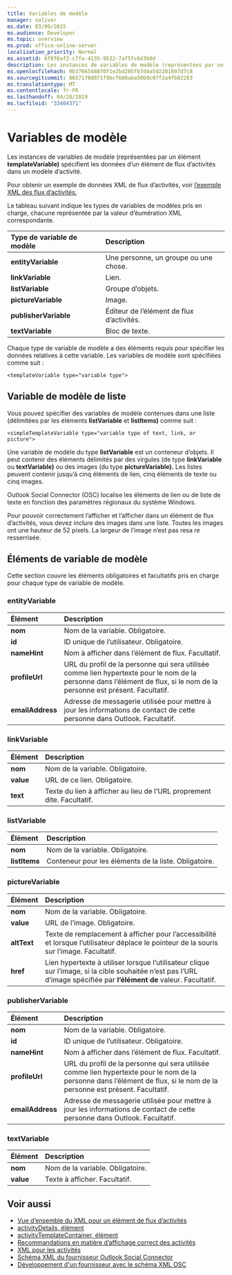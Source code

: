 ```yaml
---
title: Variables de modèle
manager: soliver
ms.date: 03/09/2015
ms.audience: Developer
ms.topic: overview
ms.prod: office-online-server
localization_priority: Normal
ms.assetid: 6f8f6af2-c7fa-4135-9532-7af5fc643b0d
description: Les instances de variables de modèle (représentées par un élément templateVariable) spécifient les données d’un élément de flux d’activités dans un modèle d’activité.
ms.openlocfilehash: 9b37665488f0f1e2bd205fb7d4a5d2201697d7c8
ms.sourcegitcommit: 8657170d071f9bcf680aba50b9c07f2a4fb82283
ms.translationtype: MT
ms.contentlocale: fr-FR
ms.lasthandoff: 04/28/2019
ms.locfileid: "33404371"
---
```

# <a name="template-variables"></a>Variables de modèle

Les instances de variables de modèle (représentées par un élément **templateVariable)** spécifient les données d’un élément de flux d’activités dans un modèle d’activité. 
  
Pour obtenir un exemple de données XML de flux d’activités, voir [l’exemple XML des flux d’activités.](activity-feed-xml-example.md)

Le tableau suivant indique les types de variables de modèles pris en charge, chacune représentée par la valeur d’éumération XML correspondante.
  
|**Type de variable de modèle**|**Description**|
|:-----|:-----|
|**entityVariable** <br/> |Une personne, un groupe ou une chose.  <br/> |
|**linkVariable** <br/> |Lien.  <br/> |
|**listVariable** <br/> |Groupe d’objets.  <br/> |
|**pictureVariable** <br/> |Image.  <br/> |
|**publisherVariable** <br/> |Éditeur de l’élément de flux d’activités.  <br/> |
|**textVariable** <br/> |Bloc de texte.  <br/> |
   
Chaque type de variable de modèle a des éléments requis pour spécifier les données relatives à cette variable. Les variables de modèle sont spécifiées comme suit :
  
`<templateVariable type="variable type">`
  
## <a name="list-template-variable"></a>Variable de modèle de liste

Vous pouvez spécifier des variables de modèle contenues dans une liste (délimitées par les éléments **listVariable** et **listItems)** comme suit : 
  
`<simpleTemplateVariable type="variable type of text, link, or picture">`
  
Une variable de modèle du type **listVariable** est un conteneur d’objets. Il peut contenir des éléments délimités par des virgules (de type **linkVariable** ou **textVariable)** ou des images (du type **pictureVariable).** Les listes peuvent contenir jusqu’à cinq éléments de lien, cinq éléments de texte ou cinq images. 
  
Outlook Social Connector (OSC) localise les éléments de lien ou de liste de texte en fonction des paramètres régionaux du système Windows.
  
Pour pouvoir correctement l’afficher et l’afficher dans un élément de flux d’activités, vous devez inclure des images dans une liste. Toutes les images ont une hauteur de 52 pixels. La largeur de l’image n’est pas resa re resserrisée.
  
## <a name="template-variable-elements"></a>Éléments de variable de modèle

Cette section couvre les éléments obligatoires et facultatifs pris en charge pour chaque type de variable de modèle.
  
### <a name="entityvariable"></a>entityVariable

|**Élément**|**Description**|
|:-----|:-----|
|**nom** <br/> |Nom de la variable. Obligatoire.  <br/> |
|**id** <br/> |ID unique de l’utilisateur. Obligatoire.  <br/> |
|**nameHint** <br/> |Nom à afficher dans l’élément de flux. Facultatif.  <br/> |
|**profileUrl** <br/> |URL du profil de la personne qui sera utilisée comme lien hypertexte pour le nom de la personne dans l’élément de flux, si le nom de la personne est présent. Facultatif.  <br/> |
|**emailAddress** <br/> |Adresse de messagerie utilisée pour mettre à jour les informations de contact de cette personne dans Outlook. Facultatif.  <br/> |
   
### <a name="linkvariable"></a>linkVariable

|**Élément**|**Description**|
|:-----|:-----|
|**nom** <br/> |Nom de la variable. Obligatoire.  <br/> |
|**value** <br/> |URL de ce lien. Obligatoire.  <br/> |
|**text** <br/> |Texte du lien à afficher au lieu de l’URL proprement dite. Facultatif.  <br/> |
   
### <a name="listvariable"></a>listVariable

|**Élément**|**Description**|
|:-----|:-----|
|**nom** <br/> |Nom de la variable. Obligatoire.  <br/> |
|**listItems** <br/> |Conteneur pour les éléments de la liste. Obligatoire.  <br/> |
   
### <a name="picturevariable"></a>pictureVariable

|**Élément**|**Description**|
|:-----|:-----|
|**nom** <br/> |Nom de la variable. Obligatoire.  <br/> |
|**value** <br/> |URL de l’image. Obligatoire.  <br/> |
|**altText** <br/> |Texte de remplacement à afficher pour l’accessibilité et lorsque l’utilisateur déplace le pointeur de la souris sur l’image. Facultatif.  <br/> |
|**href** <br/> |Lien hypertexte à utiliser lorsque l’utilisateur clique sur l’image, si la cible souhaitée n’est pas l’URL d’image spécifiée par **l’élément de** valeur. Facultatif.  <br/> |
   
### <a name="publishervariable"></a>publisherVariable

|**Élément**|**Description**|
|:-----|:-----|
|**nom** <br/> |Nom de la variable. Obligatoire.  <br/> |
|**id** <br/> |ID unique de l’utilisateur. Obligatoire.  <br/> |
|**nameHint** <br/> |Nom à afficher dans l’élément de flux. Facultatif.  <br/> |
|**profileUrl** <br/> |URL du profil de la personne qui sera utilisée comme lien hypertexte pour le nom de la personne dans l’élément de flux, si le nom de la personne est présent. Facultatif.  <br/> |
|**emailAddress** <br/> |Adresse de messagerie utilisée pour mettre à jour les informations de contact de cette personne dans Outlook. Facultatif.  <br/> |
   
### <a name="textvariable"></a>textVariable

|**Élément**|**Description**|
|:-----|:-----|
|**nom** <br/> |Nom de la variable. Obligatoire.  <br/> |
|**value** <br/> |Texte à afficher. Facultatif.  <br/> |
   
## <a name="see-also"></a>Voir aussi

- [Vue d’ensemble du XML pour un élément de flux d’activités](overview-of-xml-for-an-activity-feed-item.md)  
- [activityDetails, élément](activitydetails-element.md)  
- [activityTemplateContainer, élément](activitytemplatecontainer-element.md)  
- [Recommandations en matière d’affichage correct des activités](guidelines-for-properly-displaying-activities.md)  
- [XML pour les activités](xml-for-activities.md)  
- [Schéma XML du fournisseur Outlook Social Connector](outlook-social-connector-provider-xml-schema.md)
- [Développement d'un fournisseur avec le schéma XML OSC](developing-a-provider-with-the-osc-xml-schema.md)

